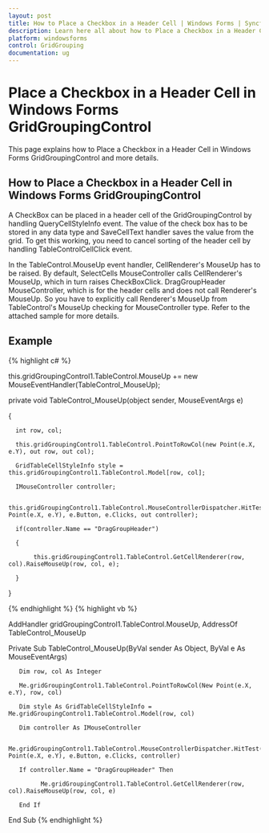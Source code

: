 ```yaml
---
layout: post
title: How to Place a Checkbox in a Header Cell | Windows Forms | Syncfusion
description: Learn here all about how to Place a Checkbox in a Header Cell of Syncfusion Windows Forms GridGroupingControl and more.
platform: windowsforms
control: GridGrouping
documentation: ug
---
```


# Place a Checkbox in a Header Cell in Windows Forms GridGroupingControl

This page explains how to Place a Checkbox in a Header Cell in Windows Forms GridGroupingControl and more details.

## How to Place a Checkbox in a Header Cell in Windows Forms GridGroupingControl

A CheckBox can be placed in a header cell of the GridGroupingControl by handling QueryCellStyleInfo event. The value of the check box has to be stored in any data type and SaveCellText handler saves the value from the grid. To get this working, you need to cancel sorting of the header cell by handling TableControlCellClick event.

In the TableControl.MouseUp event handler, CellRenderer's MouseUp has to be raised. By default, SelectCells MouseController calls CellRenderer's MouseUp, which in turn raises CheckBoxClick. DragGroupHeader MouseController, which is for the header cells and does not call Renderer's MouseUp. So you have to explicitly call Renderer's MouseUp from TableControl's MouseUp checking for MouseController type. Refer to the attached sample for more details.

## Example


 
{% highlight c# %}


 this.gridGroupingControl1.TableControl.MouseUp += new MouseEventHandler(TableControl_MouseUp);

private void TableControl_MouseUp(object sender, MouseEventArgs e)

{

      int row, col;

      this.gridGroupingControl1.TableControl.PointToRowCol(new Point(e.X, e.Y), out row, out col);

      GridTableCellStyleInfo style = this.gridGroupingControl1.TableControl.Model[row, col];

      IMouseController controller;

      this.gridGroupingControl1.TableControl.MouseControllerDispatcher.HitTest(new Point(e.X, e.Y), e.Button, e.Clicks, out controller);

      if(controller.Name == "DragGroupHeader")

      {

           this.gridGroupingControl1.TableControl.GetCellRenderer(row, col).RaiseMouseUp(row, col, e);

      }

}


{% endhighlight  %}
{% highlight vb %}




AddHandler gridGroupingControl1.TableControl.MouseUp, AddressOf TableControl_MouseUp

Private Sub TableControl_MouseUp(ByVal sender As Object, ByVal e As MouseEventArgs)

       Dim row, col As Integer

       Me.gridGroupingControl1.TableControl.PointToRowCol(New Point(e.X, e.Y), row, col)

       Dim style As GridTableCellStyleInfo = Me.gridGroupingControl1.TableControl.Model(row, col)

       Dim controller As IMouseController

       Me.gridGroupingControl1.TableControl.MouseControllerDispatcher.HitTest(New Point(e.X, e.Y), e.Button, e.Clicks, controller)

       If controller.Name = "DragGroupHeader" Then

             Me.gridGroupingControl1.TableControl.GetCellRenderer(row, col).RaiseMouseUp(row, col, e)

       End If

End Sub
{% endhighlight  %}